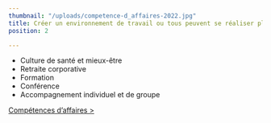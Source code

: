 ```yaml
---
thumbnail: "/uploads/competence-d_affaires-2022.jpg"
title: Créer un environnement de travail ou tous peuvent se réaliser pleinement
position: 2

---
```

* Culture de santé et mieux-être
* Retraite corporative
* Formation
* Conférence
* Accompagnement individuel et de groupe

[Compétences d’affaires >](/mes-competences-daffaires)